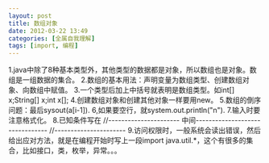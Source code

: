 ```yaml
---
layout: post
title: 数组对象
date: 2012-03-22 13:49
categories: [全属自我理解]
tags: [import, 编程]
---
```

1.java中除了8种基本类型外，其他类型的数据都是对象，所以数组也是对象。数组是一组数据的集合。
2.数组的基本用法：声明变量为数组类型、创建数组对象、向数组中赋值。
3.一个类型后加上中括号就表明是数组类型。如int[] x;String[] x;int x[];
4.创建数组对象和创建其他对象一样要用new。
5.数组的倒序问题：最后sysout(a[i-1]).
6,如果要空行，就system.out.println("n").
7.输入时要注意格式化。
8.已知条件写在
//----------------------
中间--------------------------------
//----------------------
9.访问权限时，一般系统会读出错误，然后给出应对方法，就是在编程开始时写上一段import java.util.*，这个有很多的集合，比如接口，类，枚举，异常。。。
 
 
 
 
 
 
 
 
 
 
 
 
 
